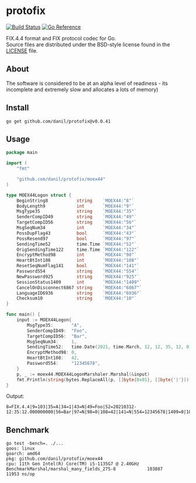 protofix
========

[![Build Status](https://cloud.drone.io/api/badges/danil/protofix/status.svg)](https://cloud.drone.io/danil/protofix)
[![Go Reference](https://pkg.go.dev/badge/github.com/danil/protofix.svg)](https://pkg.go.dev/github.com/danil/protofix)

FIX.4.4 format and FIX protocol codec for Go.  
Source files are distributed under the BSD-style license
found in the [LICENSE](./LICENSE) file.

About
-----

The software is considered to be at an alpha level of readiness -
its incomplete and extremely slow and allocates a lots of memory)

Install
-------

    go get github.com/danil/protofix@v0.0.41

Usage
-----

```go
package main

import (
    "fmt"

    "github.com/danil/protofix/moex44"
)

type MOEX44Logon struct {
    BeginString8           string    `MOEX44:"8"`
    BodyLength9            int       `MOEX44:"9"`
    MsgType35              string    `MOEX44:"35"`
    SenderCompID49         string    `MOEX44:"49"`
    TargetCompID56         string    `MOEX44:"56"`
    MsgSeqNum34            int       `MOEX44:"34"`
    PossDupFlag43          bool      `MOEX44:"43"`
    PossResend97           bool      `MOEX44:"97"`
    SendingTime52          time.Time `MOEX44:"52"`
    OrigSendingTime122     time.Time `MOEX44:"122"`
    EncryptMethod98        int       `MOEX44:"98"`
    HeartBtInt108          int       `MOEX44:"108"`
    ResetSeqNumFlag141     bool      `MOEX44:"141"`
    Password554            string    `MOEX44:"554"`
    NewPassword925         string    `MOEX44:"925"`
    SessionStatus1409      int       `MOEX44:"1409"`
    CancelOnDisconnect6867 string    `MOEX44:"6867"`
    LanguageID6936         string    `MOEX44:"6936"`
    Checksum10             string    `MOEX44:"10"`
}

func main() {
    input := MOEX44Logon{
        MsgType35:       "A",
        SenderCompID49:  "Foo",
        TargetCompID56:  "Bar",
        MsgSeqNum34:     1,
        SendingTime52:   time.Date(2021, time.March, 12, 12, 35, 12, 0, time.UTC),
        EncryptMethod98: 0,
        HeartBtInt108:   42,
        Password554:     "12345678",
    }
    p, _ := moex44.MOEX44LogonMarshaler.Marshal(&input)
    fmt.Println(string(bytes.ReplaceAll(p, []byte{0x01}, []byte{'|'})))
}
```

Output:

```
8=FIX.4.4|9=103|35=A|34=1|43=N|49=Foo|52=20210312-12:35:12.000000000|56=Bar|97=N|98=0|108=42|141=N|554=12345678|1409=0|10=060|
```

Benchmark
---------

```
go test -bench=. ./...
goos: linux
goarch: amd64
pkg: github.com/danil/protofix/moex44
cpu: 11th Gen Intel(R) Core(TM) i5-1135G7 @ 2.40GHz
BenchmarkMarshal/marshal_many_fields_275-8         	  103887	     11953 ns/op
```
